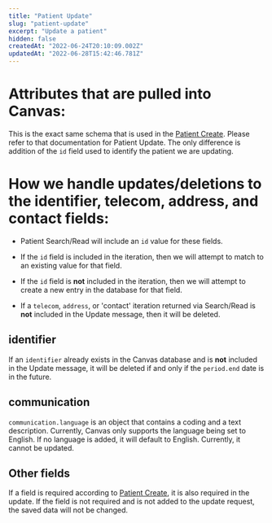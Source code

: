 ```yaml
---
title: "Patient Update"
slug: "patient-update"
excerpt: "Update a patient"
hidden: false
createdAt: "2022-06-24T20:10:09.002Z"
updatedAt: "2022-06-28T15:42:46.781Z"
---
```

# Attributes that are pulled into Canvas:

This is the exact same schema that is used in the [Patient Create](ref:patient-create). Please refer to that documentation for Patient Update. The only difference is addition of the `id` field used to identify the patient we are updating. 

# How we handle updates/deletions to the identifier, telecom, address, and contact fields:

- Patient Search/Read will include an `id` value for these fields.  
- If the `id` field is included in the iteration, then we will attempt to match to an existing value for that field.
- If the `id` field is **not** included in the iteration, then we will attempt to create a new entry in the database for that field.

- If a `telecom`, `address`, or 'contact' iteration returned via Search/Read  is **not** included in the Update message, then it will be deleted.

## identifier

If an `identifier` already exists in the Canvas database and is **not** included in the Update message, it will be deleted if and only if the `period.end` date is in the future. 

## communication

`communication.language` is an object that contains a coding and a text description. Currently, Canvas only supports the language being set to English. If no language is added, it will default to English. Currently, it cannot be updated. 

## Other fields

If a field is required according to [Patient Create](ref:patient-create), it is also required in the update. If the field is not required and is not added to the update request, the saved data will not be changed.